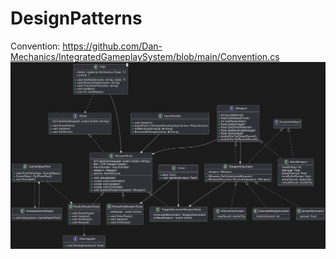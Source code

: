 # DesignPatterns
Convention: https://github.com/Dan-Mechanics/IntegratedGameplaySystem/blob/main/Convention.cs
![UML IMAGE.](https://github.com/Dan-Mechanics/DesignPatterns/blob/main/image.png)
